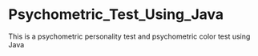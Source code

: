 # Psychometric_Test_Using_Java
This is a psychometric personality test and psychometric color test using Java
